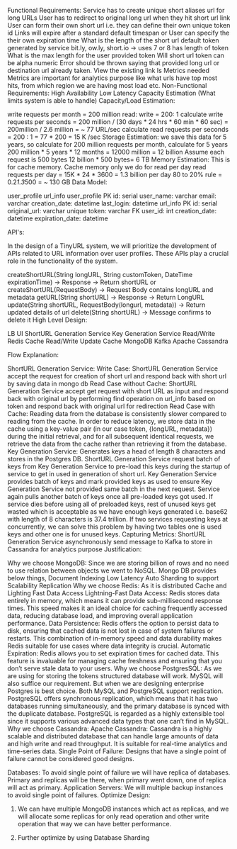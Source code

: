 Functional Requirements:
Service has to create unique short aliases url for long URLs
User has to redirect to original long url when they hit short url link 
User can form their own short url i.e. they can define their own unique token id 
Links will expire after a standard default timespan or User can specify the their own expiration time 
What is the length of the short url default token generated by service 
bit.ly, ow.ly, short.io → uses 7 or 8 has length of token 
What is the max length for the user provided token 
Will short url token can be alpha numeric
Error should be thrown saying that provided long url or destination url already taken. View the existing link 
Is Metrics needed
Metrics are important for analytics purpose like what urls have top most hits, from which region we are having most load etc. 
Non-Functional Requirements:
High Availability
Low Latency
Capacity Estimation (What limits system is able to handle) 
Capacity/Load Estimation:

write requests per month = 200 million
read: write = 200: 1
calculate write requests per seconds = 200 million / (30 days * 24 hrs * 60 min * 60 sec) = 200million /  2.6 million =  ~ 77 URL/sec
calculate read requests per seconds = 200 : 1 = 77 * 200  = 15 K /sec
Storage Estimation:
we save this data for 5 years, so calculate for 200 million requests per month, calculate for 5 years
200 million * 5 years * 12 months = 12000 million = 12 billion 
Assume each request is 500 bytes 
12 billion * 500  bytes= 6 TB 
Memory Estimation: This is for cache memory. Cache memory only we do for read per day
read requests per day = 15K * 24 *  3600 = 1.3 billion per day
80 to 20% rule = 0.2*1.3*500 = ~ 130 GB 
Data Model:

user_profile 
url_info 
user_profile
PK
id: serial
user_name: varchar
email:  varchar
creation_date: datetime
last_login: datetime
url_info
PK
id: serial
original_url: varchar
unique
token: varchar
FK
user_id: int
creation_date: datetime
expiration_date: datetime



API's: 

In the design of a TinyURL system, we will prioritize the development of APIs related to URL information over user profiles. These APIs play a crucial role in the functionality of the system.

createShortURL(String longURL, String customToken, DateTime expirationTime) → Response → Return shortURL or createShortURL(RequestBody) → Request Body contains longURL and metadata
getURL(String shortURL) → Response → Return LongURL
update(String shortURL, RequestBody(longurl, metadata)) → Return updated details of url 
delete(String shortURL) → Message confirms to delete it 
High Level Design:


LB
UI
ShortURL Generation Service
Key Generation Service
Read/Write
Redis Cache
Read/Write
Update Cache
MongoDB
Kafka
Apache Cassandra


Flow Explanation:

ShortURL Generation Service:
Write Case: ShortURL Generation Service accept the request for creation of short url and respond back with short url by saving data in mongo db 
Read Case without Cache: ShortURL Generation Service accept get request with short URL as input and respond back with original url by performing find operation on url_info based on token and respond back with original url for redirection
Read Case with Cache: Reading data from the database is consistently slower compared to reading from the cache. In order to reduce latency, we store data in the cache using a key-value pair (in our case token, {longURL, metadata}) during the initial retrieval, and for all subsequent identical requests, we retrieve the data from the cache rather than retrieving it from the database.
Key Generation Service: 
Generates keys a head of length 8 characters and stores in the Postgres DB. ShortURL Generation Service request batch of keys from Key Generation Service to pre-load this keys during the startup of service to get in used in generation of short url. Key Generation Service provides batch of keys and mark provided keys as used to ensure Key Generation Service not provided same batch in the next request. Service again pulls another batch of keys once all pre-loaded keys got used. If service dies before using all of preloaded keys, rest of unused keys get wasted which is acceptable as we have enough keys generated i.e. base62 with length of 8 characters is 37.4 trillion. 
If two services requesting keys at concurrently, we can solve this problem by having two tables one is used keys and other one is for unused keys.
Capturing Metrics:
ShortURL Generation Service asynchronously send message to Kafka to store in Cassandra for analytics purpose 
Justification:

Why we choose MongoDB: Since we are storing billion of rows and no need to use relation between objects we went to NoSQL. Mongo DB provides below things,
Document Indexing
Low Latency 
Auto Sharding to support Scalability
Replication 
Why we choose Redis: As it is distributed Cache and Lighting Fast Data Access
Lightning-Fast Data Access: Redis stores data entirely in memory, which means it can provide sub-millisecond response times. This speed makes it an ideal choice for caching frequently accessed data, reducing database load, and improving overall application performance.
Data Persistence: Redis offers the option to persist data to disk, ensuring that cached data is not lost in case of system failures or restarts. This combination of in-memory speed and data durability makes Redis suitable for use cases where data integrity is crucial.
Automatic Expiration: Redis allows you to set expiration times for cached data. This feature is invaluable for managing cache freshness and ensuring that you don’t serve stale data to your users.
Why we choose PostgresSQL: As we are using for storing the tokens structured database will work. MySQL will also suffice our requirement. But when we are designing enterprise Postgres is best choice. 
Both MySQL and PostgreSQL support replication. PostgreSQL offers synchronous replication, which means that it has two databases running simultaneously, and the primary database is synced with the duplicate database.
PostgreSQL is regarded as a highly extensible tool since it supports various advanced data types that one can’t find in MySQL.
Why we choose Cassandra: Apache Cassandra: Cassandra is a highly scalable and distributed database that can handle large amounts of data and high write and read throughput. It is suitable for real-time analytics and time-series data. 
Single Point of Failure:  Designs that have a single point of failure cannot be considered good designs.

Databases: To avoid single point of failure we will have replica of databases. Primary and replicas will be there, when primary went down, one of replica will act as primary.
Application Servers: We will multiple backup instances to avoid single point of failures.
Optimize Design:

1) We can have multiple MongoDB instances which act as replicas, and we will allocate some replicas for only read operation and other write operation that way we can have better performance. 

2) Further optimize by using Database Sharding 

